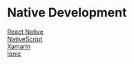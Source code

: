 # Native Development

[React Native](/native/react-native/README.md)  
[NativeScript](/native/nativescript/README.md)  
[Xamarin](/native/xamarin/README.md)  
[Ionic](/native/ionic/README.md)  
